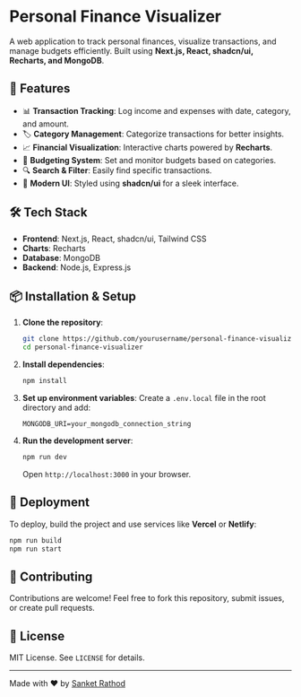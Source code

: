 # Personal Finance Visualizer

A web application to track personal finances, visualize transactions, and manage budgets efficiently. Built using **Next.js, React, shadcn/ui, Recharts, and MongoDB**.

## 🚀 Features

- 📊 **Transaction Tracking**: Log income and expenses with date, category, and amount.
- 🏷️ **Category Management**: Categorize transactions for better insights.
- 📈 **Financial Visualization**: Interactive charts powered by **Recharts**.
- 📅 **Budgeting System**: Set and monitor budgets based on categories.
- 🔍 **Search & Filter**: Easily find specific transactions.
- 🎨 **Modern UI**: Styled using **shadcn/ui** for a sleek interface.

## 🛠️ Tech Stack

- **Frontend**: Next.js, React, shadcn/ui, Tailwind CSS
- **Charts**: Recharts
- **Database**: MongoDB
- **Backend**: Node.js, Express.js

## 📦 Installation & Setup

1. **Clone the repository**:
   ```sh
   git clone https://github.com/yourusername/personal-finance-visualizer.git
   cd personal-finance-visualizer
   ```
2. **Install dependencies**:
   ```sh
   npm install
   ```
3. **Set up environment variables**:
   Create a `.env.local` file in the root directory and add:
   ```env
   MONGODB_URI=your_mongodb_connection_string
   ```
4. **Run the development server**:
   ```sh
   npm run dev
   ```
   Open `http://localhost:3000` in your browser.

## 🚀 Deployment

To deploy, build the project and use services like **Vercel** or **Netlify**:
```sh
npm run build
npm run start
```

## 🌟 Contributing

Contributions are welcome! Feel free to fork this repository, submit issues, or create pull requests.

## 📄 License

MIT License. See `LICENSE` for details.

---
Made with ❤️ by [Sanket Rathod](https://github.com/sanketrathod07/)

